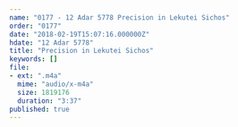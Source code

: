 ```yaml
---
name: "0177 - 12 Adar 5778 Precision in Lekutei Sichos"
order: "0177"
date: "2018-02-19T15:07:16.000000Z"
hdate: "12 Adar 5778"
title: "Precision in Lekutei Sichos"
keywords: []
file:
- ext: ".m4a"
  mime: "audio/x-m4a"
  size: 1819176
  duration: "3:37"
published: true
---
```


